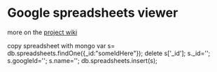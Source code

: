 Google spreadsheets viewer
=================
more on the [project wiki](https://github.com/ideiudicibus/google-spreadsheet-drywall/wiki)

copy spreadsheet with mongo
var s= db.spreadsheets.findOne({_id:"someIdHere"});
delete s['_id'];
s._id='';
s.googleId='';
s.name='';
db.spreadsheets.insert(s);
